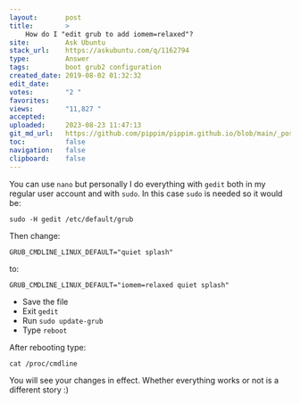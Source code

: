 ```yaml
---
layout:       post
title:        >
    How do I "edit grub to add iomem=relaxed"?
site:         Ask Ubuntu
stack_url:    https://askubuntu.com/q/1162794
type:         Answer
tags:         boot grub2 configuration
created_date: 2019-08-02 01:32:32
edit_date:    
votes:        "2 "
favorites:    
views:        "11,827 "
accepted:     
uploaded:     2023-08-23 11:47:13
git_md_url:   https://github.com/pippim/pippim.github.io/blob/main/_posts/2019/2019-08-02-How-do-I-_edit-grub-to-add-iomem_relaxed__.md
toc:          false
navigation:   false
clipboard:    false
---
```


You can use `nano` but personally I do everything with `gedit` both in my regular user account and with `sudo`. In this case `sudo` is needed so it would be:

``` 
sudo -H gedit /etc/default/grub
```

Then change:

``` 
GRUB_CMDLINE_LINUX_DEFAULT="quiet splash"
```

to:

``` 
GRUB_CMDLINE_LINUX_DEFAULT="iomem=relaxed quiet splash"
```

- Save the file
- Exit `gedit`
- Run `sudo update-grub`
- Type `reboot`

After rebooting type:

``` 
cat /proc/cmdline
```

You will see your changes in effect. Whether everything works or not is a different story :)
